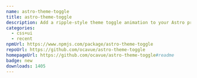 ```yaml
---
name: astro-theme-toggle
title: astro-theme-toggle
description: Add a ripple-style theme toggle animation to your Astro project with ease
categories:
  - css+ui
  - recent
npmUrl: https://www.npmjs.com/package/astro-theme-toggle
repoUrl: https://github.com/ocavue/astro-theme-toggle
homepageUrl: https://github.com/ocavue/astro-theme-toggle#readme
badge: new
downloads: 1405
---
```

